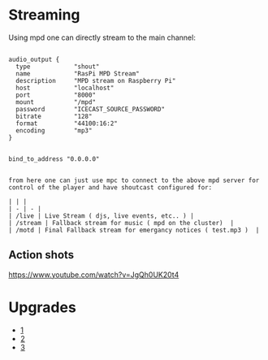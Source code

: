 
# Streaming

Using mpd one can directly stream to the main channel:


```

audio_output {
  type            "shout"
  name            "RasPi MPD Stream"
  description     "MPD stream on Raspberry Pi"
  host            "localhost"
  port            "8000"
  mount           "/mpd"
  password        "ICECAST_SOURCE_PASSWORD"
  bitrate         "128"
  format          "44100:16:2"
  encoding        "mp3"
}


bind_to_address "0.0.0.0"


from here one can just use mpc to connect to the above mpd server for control of the player and have shoutcast configured for:

| | |
| - | - |
| /live | Live Stream ( djs, live events, etc.. ) |
| /stream | Fallback stream for music ( mpd on the cluster)  | 
| /motd | Final Fallback stream for emergancy notices ( test.mp3 )  | 

```
## Action shots

https://www.youtube.com/watch?v=JgQh0UK20t4

# Upgrades

- [1](https://hub.docker.com/r/vitiman/alpine-mpd/)
- [2](https://stmllr.net/blog/streaming-audio-with-mpd-and-icecast2-on-raspberry-pi/)
- [3](https://github.com/wernight/docker-mopidy)
